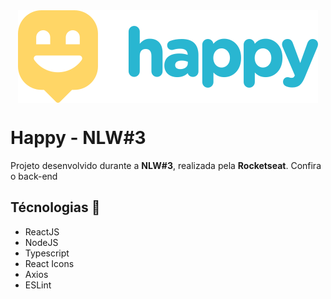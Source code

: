 <div align="center">
  <img src="src/images/logoGit.svg" align="center"/>
</div>

# Happy - NLW#3

Projeto desenvolvido durante a **NLW#3**, realizada pela **Rocketseat**.
Confira o back-end

## Técnologias 🚀

- ReactJS
- NodeJS
- Typescript
- React Icons
- Axios
- ESLint
